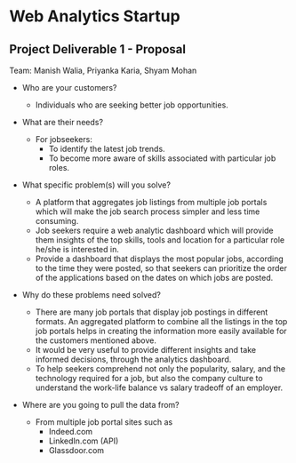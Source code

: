 # Web Analytics Startup 

## Project Deliverable 1 - Proposal
Team: Manish Walia, Priyanka Karia, Shyam Mohan

- Who are your customers?
  - Individuals who are seeking better job opportunities.
 
- What are their needs? 
  - For jobseekers: 
     - To identify the latest job trends.
     - To become more aware of skills associated with particular job roles. 

 - What specific problem(s) will you solve?
   - A platform that aggregates job listings from multiple job portals which will make the job search process 
     simpler and less time consuming.
   - Job seekers require a web analytic dashboard which will provide them insights of the top skills, tools and location for a 
   particular role he/she is interested in.
   - Provide a dashboard that displays the most popular jobs, according to the time they were posted, so that seekers can prioritize the order of the applications based on the dates on which jobs are posted.

- Why do these problems need solved?
   - There are many job portals that display job postings in different formats. An aggregated platform to combine all the listings in the top job portals helps in creating the information more easily available for the customers mentioned above.
   - It would be very useful to provide different insights and take informed decisions, through the analytics dashboard.
   - To help seekers comprehend not only the popularity, salary, and the technology required for a job, but also the company 
   culture to understand the work-life balance vs salary tradeoff of an employer.

- Where are you going to pull the data from?
   - From multiple job portal sites such as 
     - Indeed.com
     - LinkedIn.com (API)
     - Glassdoor.com



